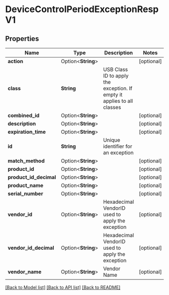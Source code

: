 # DeviceControlPeriodExceptionRespV1

## Properties

Name | Type | Description | Notes
------------ | ------------- | ------------- | -------------
**action** | Option<**String**> |  | [optional]
**class** | **String** | USB Class ID to apply the exception. If empty it applies to all classes |
**combined_id** | Option<**String**> |  | [optional]
**description** | Option<**String**> |  | [optional]
**expiration_time** | Option<**String**> |  | [optional]
**id** | **String** | Unique identifier for an exception |
**match_method** | Option<**String**> |  | [optional]
**product_id** | Option<**String**> |  | [optional]
**product_id_decimal** | Option<**String**> |  | [optional]
**product_name** | Option<**String**> |  | [optional]
**serial_number** | Option<**String**> |  | [optional]
**vendor_id** | Option<**String**> | Hexadecimal VendorID used to apply the exception | [optional]
**vendor_id_decimal** | Option<**String**> | Hexadecimal VendorID used to apply the exception | [optional]
**vendor_name** | Option<**String**> | Vendor Name | [optional]

[[Back to Model list]](./README.md#documentation-for-models) [[Back to API list]](./README.md#documentation-for-api-endpoints) [[Back to README]](../README.md)

